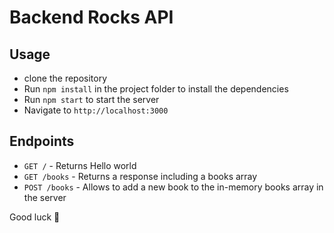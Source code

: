# Backend Rocks API

## Usage

- clone the repository
- Run `npm install` in the project folder to install the dependencies
- Run `npm start` to start the server
- Navigate to `http://localhost:3000`

## Endpoints

- `GET /` - Returns Hello world
- `GET /books` - Returns a response including a books array
- `POST /books` - Allows to add a new book to the in-memory books array in the server


Good luck 🚀